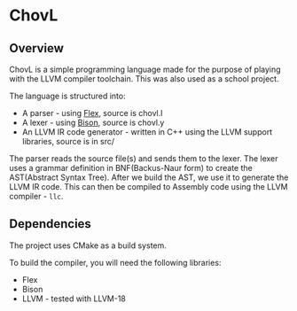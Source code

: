 # ChovL

## Overview

ChovL is a simple programming language made for the purpose of playing with the LLVM compiler toolchain. This was also used as a school project.

The language is structured into:
* A parser - using [Flex](https://github.com/westes/flex), source is chovl.l
* A lexer - using [Bison](https://www.gnu.org/software/bison/), source is chovl.y
* An LLVM IR code generator - written in C++ using the LLVM support libraries, source is in src/

The parser reads the source file(s) and sends them to the lexer. The lexer uses a grammar definition in BNF(Backus-Naur form) to create the AST(Abstract Syntax Tree). After we build the AST, we use it to generate the LLVM IR code. This can then be compiled to Assembly code using the LLVM compiler - `llc`.

## Dependencies

The project uses CMake as a build system.

To build the compiler, you will need the following libraries:
* Flex
* Bison
* LLVM - tested with LLVM-18
